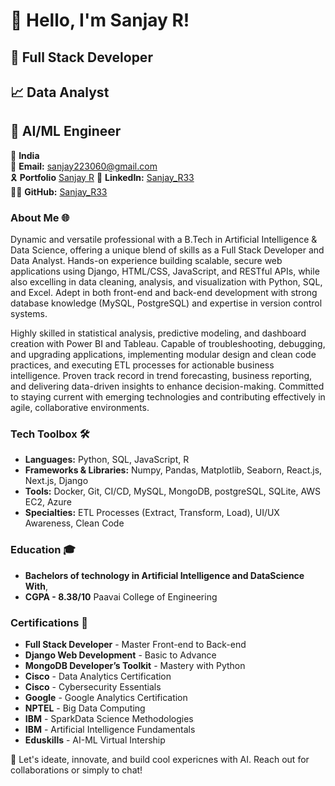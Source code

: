 # 👋 Hello, I'm Sanjay R!

## 🎲 Full Stack Developer 
## 📈 Data Analyst
## 🚀 AI/ML Engineer

📍 **India**  
📧 **Email:** [sanjay223060@gmail.com](mailto:sanjay223060@gmail.com)  
🎗️ **Portfolio** [Sanjay R](https://sanjay-personal-portfolio.onrender.com/)
🔗 **LinkedIn:** [Sanjay_R33](https://www.linkedin.com/in/sanjayr33)  
👨‍💻 **GitHub:** [Sanjay_R33](https://github.com/sanjayr33)


### About Me 🌐
Dynamic and versatile professional with a B.Tech in Artificial Intelligence & Data Science, offering a unique blend of skills as a Full Stack Developer and Data Analyst. Hands-on experience building scalable, secure web applications using Django, HTML/CSS, JavaScript, and RESTful APIs, while also excelling in data cleaning, analysis, and visualization with Python, SQL, and Excel. Adept in both front-end and back-end development with strong database knowledge (MySQL, PostgreSQL) and expertise in version control systems.

Highly skilled in statistical analysis, predictive modeling, and dashboard creation with Power BI and Tableau. Capable of troubleshooting, debugging, and upgrading applications, implementing modular design and clean code practices, and executing ETL processes for actionable business intelligence. Proven track record in trend forecasting, business reporting, and delivering data-driven insights to enhance decision-making. Committed to staying current with emerging technologies and contributing effectively in agile, collaborative environments.

### Tech Toolbox 🛠️
- **Languages:** Python, SQL, JavaScript, R
- **Frameworks & Libraries:** Numpy, Pandas, Matplotlib, Seaborn, React.js, Next.js, Django 
- **Tools:** Docker, Git, CI/CD, MySQL, MongoDB, postgreSQL, SQLite, AWS EC2, Azure
- **Specialties:** ETL Processes (Extract, Transform, Load), UI/UX Awareness, Clean Code

### Education 🎓
- **Bachelors of technology in Artificial Intelligence and DataScience With**,
- **CGPA - 8.38/10** Paavai College of Engineering 

### Certifications 📜
- **Full Stack Developer** - Master Front-end to Back-end
- **Django Web Development** - Basic to Advance
- **MongoDB Developer’s Toolkit** - Mastery with Python
- **Cisco** - Data Analytics Certification
- **Cisco** - Cybersecurity Essentials
- **Google** - Google Analytics Certification
- **NPTEL** - Big Data Computing
- **IBM** - SparkData Science Methodologies
- **IBM** - Artificial Intelligence Fundamentals
- **Eduskills** - AI-ML Virtual Intership
  
🔗 Let's ideate, innovate, and build cool expericnes with AI. Reach out for collaborations or simply to chat!


<!--
**sanjayr33/sanjayr33** is a ✨ _special_ ✨ repository because its `README.md` (this file) appears on your GitHub profile.

Here are some ideas to get you started:

- 🔭 I’m currently working on ...
- 🌱 I’m currently learning ...
- 👯 I’m looking to collaborate on ...
- 🤔 I’m looking for help with ...
- 💬 Ask me about ...
- 📫 How to reach me: ...
- 😄 Pronouns: ...
- ⚡ Fun fact: ...
-->
